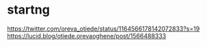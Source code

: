 # startng
https://twitter.com/oreva_otiede/status/1164566178142072833?s=19
https://lucid.blog/otiede.orevaoghene/post/1566488333
